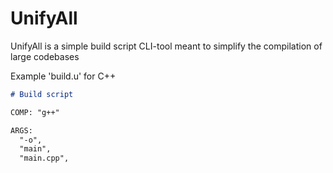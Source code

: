 # UnifyAll
UnifyAll is a simple build script CLI-tool meant to simplify the compilation of large codebases

Example 'build.u' for C++

```md
# Build script

COMP: "g++"

ARGS:
  "-o",
  "main",
  "main.cpp",
```